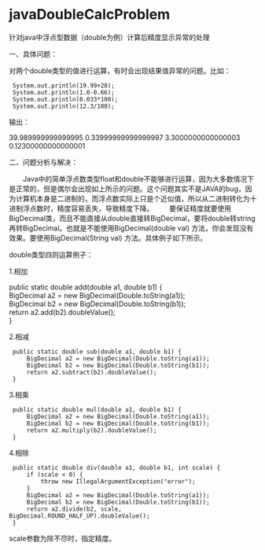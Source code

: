 # javaDoubleCalcProblem
针对java中浮点型数据（double为例）计算后精度显示异常的处理

一、具体问题：

  对两个double类型的值进行运算，有时会出现结果值异常的问题。比如： 
  
     System.out.println(19.99+20);
     System.out.println(1.0-0.66);
     System.out.println(0.033*100);
     System.out.println(12.3/100);
     
输出：

39.989999999999995
0.33999999999999997
3.3000000000000003
0.12300000000000001

二、问题分析与解决：

　　Java中的简单浮点数类型float和double不能够进行运算，因为大多数情况下是正常的，但是偶尔会出现如上所示的问题。这个问题其实不是JAVA的bug，因为计算机本身是二进制的，而浮点数实际上只是个近似值，所以从二进制转化为十进制浮点数时，精度容易丢失，导致精度下降。
　　要保证精度就要使用BigDecimal类，而且不能直接从double直接转BigDecimal，要将double转string再转BigDecimal。也就是不能使用BigDecimal(double val) 方法，你会发现没有效果。要使用BigDecimal(String val) 方法。具体例子如下所示。
 
double类型四则运算例子：

1.相加

   public static double add(double a1, double b1) {  
         BigDecimal a2 = new BigDecimal(Double.toString(a1));  
         BigDecimal b2 = new BigDecimal(Double.toString(b1));  
         return a2.add(b2).doubleValue();  
     }
 
2.相减

     public static double sub(double a1, double b1) {  
         BigDecimal a2 = new BigDecimal(Double.toString(a1));  
         BigDecimal b2 = new BigDecimal(Double.toString(b1));  
         return a2.subtract(b2).doubleValue();  
     }
 
3.相乘

     public static double mul(double a1, double b1) {  
         BigDecimal a2 = new BigDecimal(Double.toString(a1));  
         BigDecimal b2 = new BigDecimal(Double.toString(b1));  
         return a2.multiply(b2).doubleValue();  
     }
 
4.相除

     public static double div(double a1, double b1, int scale) {
         if (scale < 0) {  
             throw new IllegalArgumentException("error");  
         }
         BigDecimal a2 = new BigDecimal(Double.toString(a1));  
         BigDecimal b2 = new BigDecimal(Double.toString(b1));  
         return a2.divide(b2, scale, BigDecimal.ROUND_HALF_UP).doubleValue();  
     }
     
scale参数为除不尽时，指定精度。
